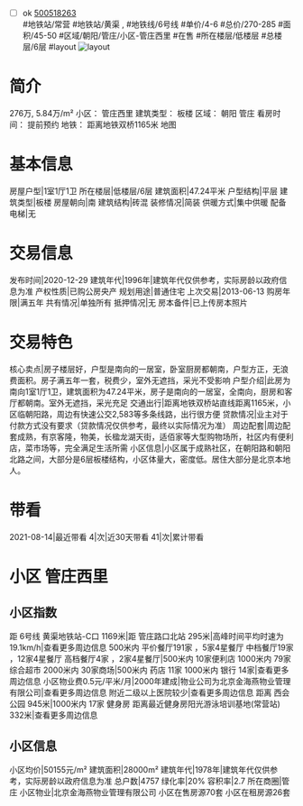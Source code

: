 - [ ] ok [500518263](https://bj.5i5j.com/ershoufang/500518263.html)  
 #地铁站/常营 #地铁站/黄渠 ,  #地铁线/6号线
#单价/4-6 #总价/270-285 #面积/45-50   #区域/朝阳/管庄/小区-管庄西里 #在售 #所在楼层/低楼层 #总楼层/6层 #layout 
![layout](http://image2.5i5j.com//group1/M00/C9/B9/CgqJMl4ZmpSAWsfiAAGSS9gabOA000.jpg_P5.jpg) 
# 简介 
 276万,  5.84万/m² 
小区： 管庄西里
建筑类型： 板楼
区域： 朝阳 管庄
看房时间： 提前预约
地铁： 距离地铁双桥1165米 地图
# 基本信息 
 房屋户型|1室1厅1卫
所在楼层|低楼层/6层
建筑面积|47.24平米
户型结构|平层
建筑类型|板楼
房屋朝向|南
建筑结构|砖混
装修情况|简装
供暖方式|集中供暖
配备电梯|无
# 交易信息 
 发布时间|2020-12-29
建筑年代|1996年|建筑年代仅供参考，实际房龄以政府信息为准
产权性质|已购公房央产
规划用途|普通住宅
上次交易|2013-06-13
购房年限|满五年
共有情况|单独所有
抵押情况|无
房本备件|已上传房本照片
# 交易特色 
 核心卖点|房子楼层好，户型是南向的一居室，卧室厨房都朝南，户型方正，无浪费面积。房子满五年一套，税费少，室外无遮挡，采光不受影响
户型介绍|此房为南向1室1厅1卫，建筑面积为47.24平米，房子是南向的一居室，全南向，厨房和客厅都朝南。室外无遮挡，采光充足
交通出行|距离地铁双桥站直线距离1165米，小区临朝阳路，周边有快速公交2,583等多条线路，出行很方便
贷款情况|业主对于付款方式没有要求（贷款情况仅供参考，最终以实际情况为准）
周边配套|周边配套成熟，有京客隆，物美，长楹龙湖天街，适佰家等大型购物场所，社区内有便利店，菜市场等，完全满足生活所需
小区信息|小区属于成熟社区，在朝阳路和朝阳北路之间，大部分是6层板楼结构，小区体量大，密度低。居住大部分是北京本地人。
# 带看 
 2021-08-14|最近带看	 4|次|近30天带看	 41|次|累计带看
# 小区 管庄西里
## 小区指数 
 距 6号线 黄渠地铁站-C口 1169米|距 管庄路口北站 295米|高峰时间平均时速为19.1km/h|查看更多周边信息
500米内 平价餐厅191家 ，5家4星餐厅
中档餐厅19家 ，12家4星餐厅
高档餐厅4家 ，2家4星餐厅|500米内 10家便利店
1000米内 79家综合超市
2000米内 30家商场|500米内 药店 11家
1000米内 银行 14家|查看更多周边信息
小区物业费0.5元/平米/月|2000年建成|物业公司为北京金海燕物业管理有限公司|查看更多周边信息
附近二级以上医院较少|查看更多周边信息
距离 西会公园 945米|1000米内 17家 健身房
距离最近健身房阳光游泳培训基地(常营站) 332米|查看更多周边信息
## 小区信息 
 小区均价|50155元/m²
建筑面积|28000m²
建筑年代|1978年|建筑年代仅供参考，实际房龄以政府信息为准
总户数|4757
绿化率|20%
容积率|2.7
所在商圈|管庄
小区物业|北京金海燕物业管理有限公司
小区在售房源70套
小区在租房源26套
